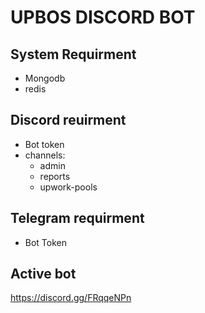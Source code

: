 # UPBOS DISCORD BOT

## System Requirment

- Mongodb
- redis

## Discord reuirment

- Bot token
- channels:
  - admin
  - reports
  - upwork-pools

## Telegram requirment

- Bot Token

## Active bot

https://discord.gg/FRqqeNPn

